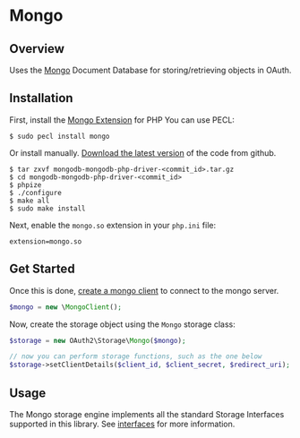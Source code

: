 # Mongo

## Overview

Uses the [Mongo](http://www.mongodb.org/) Document Database
for storing/retrieving objects in OAuth.

## Installation

First, install the [Mongo Extension](http://www.php.net/manual/en/book.mongo.php) for PHP
You can use PECL:

```text
$ sudo pecl install mongo
```

Or install manually. [Download the latest version](https://github.com/mongodb/mongo-php-driver)
of the code from github.

```text
$ tar zxvf mongodb-mongodb-php-driver-<commit_id>.tar.gz
$ cd mongodb-mongodb-php-driver-<commit_id>
$ phpize
$ ./configure
$ make all
$ sudo make install
```

Next, enable the `mongo.so` extension in your `php.ini` file:

```text
extension=mongo.so
```

## Get Started

Once this is done, [create a mongo client](http://www.php.net/manual/en/class.mongoclient.php)
to connect to the mongo server.

```php
$mongo = new \MongoClient();
```

Now, create the storage object using the `Mongo` storage class:

```php
$storage = new OAuth2\Storage\Mongo($mongo);

// now you can perform storage functions, such as the one below
$storage->setClientDetails($client_id, $client_secret, $redirect_uri);
```

## Usage

The Mongo storage engine implements all the standard Storage Interfaces supported
in this library.  See [interfaces](../interfaces) for more information.